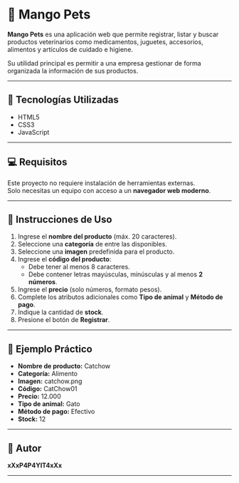# 🐾 Mango Pets

**Mango Pets** es una aplicación web que permite registrar, listar y buscar productos veterinarios como medicamentos, juguetes, accesorios, alimentos y artículos de cuidado e higiene.

Su utilidad principal es permitir a una empresa gestionar de forma organizada la información de sus productos.

---

## 🚀 Tecnologías Utilizadas

- HTML5
- CSS3
- JavaScript

---

## 💻 Requisitos

Este proyecto no requiere instalación de herramientas externas.  
Solo necesitas un equipo con acceso a un **navegador web moderno**.

---

## 📝 Instrucciones de Uso

1. Ingrese el **nombre del producto** (máx. 20 caracteres).
2. Seleccione una **categoría** de entre las disponibles.
3. Seleccione una **imagen** predefinida para el producto.
4. Ingrese el **código del producto**:
   - Debe tener al menos 8 caracteres.
   - Debe contener letras mayúsculas, minúsculas y al menos **2 números**.
5. Ingrese el **precio** (solo números, formato pesos).
6. Complete los atributos adicionales como **Tipo de animal** y **Método de pago**.
7. Indique la cantidad de **stock**.
8. Presione el botón de **Registrar**.

---

## 🧪 Ejemplo Práctico

- **Nombre de producto:** Catchow  
- **Categoría:** Alimento  
- **Imagen:** catchow.png  
- **Código:** CatChow01  
- **Precio:** 12.000  
- **Tipo de animal:** Gato  
- **Método de pago:** Efectivo  
- **Stock:** 12  

---

## 👤 Autor

**xXxP4P4YIT4xXx**

---